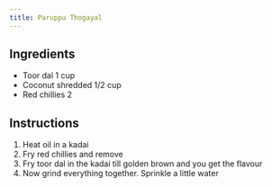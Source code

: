 ```yaml
---
title: Paruppu Thogayal
---
```

## Ingredients
- Toor dal 1 cup
- Coconut shredded 1/2 cup
- Red chillies 2

## Instructions

1. Heat oil in a kadai
1. Fry red chillies and remove
1. Fry toor dal in the kadai till golden brown and you get the flavour
1. Now grind everything together. Sprinkle a little water
